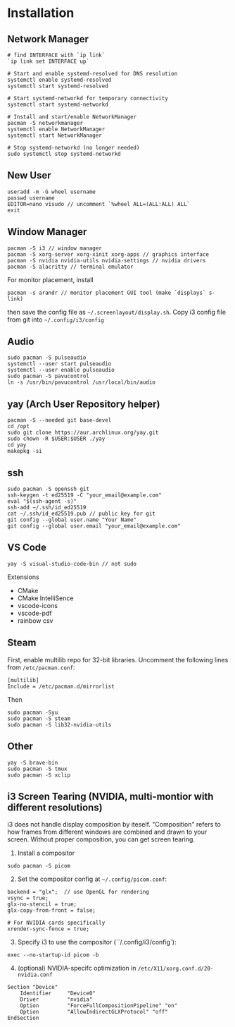 # Installation

## Network Manager
```
# find INTERFACE with `ip link`
`ip link set INTERFACE up`

# Start and enable systemd-resolved for DNS resolution
systemctl enable systemd-resolved
systemctl start systemd-resolved

# Start systemd-networkd for temporary connectivity
systemctl start systemd-networkd

# Install and start/enable NetworkManager
pacman -S networkmanager
systemctl enable NetworkManager
systemctl start NetworkManager

# Stop systemd-networkd (no longer needed)
sudo systemctl stop systemd-networkd
```

## New User
```
useradd -m -G wheel username
passwd username
EDITOR=nano visudo // uncomment `%wheel ALL=(ALL:ALL) ALL`
exit
```

## Window Manager
```
pacman -S i3 // window manager
pacman -S xorg-server xorg-xinit xorg-apps // graphics interface
pacman -S nvidia nvidia-utils nvidia-settings // nvidia drivers
pacman -S alacritty // terminal emulator
```

For monitor placement, install
```
pacman -s arandr // monitor placement GUI tool (make `displays` s-link)
```
then save the config file as `~/.screenlayout/display.sh`.
Copy i3 config file from git into `~/.config/i3/config`

## Audio
```
sudo pacman -S pulseaudio
systemctl --user start pulseaudio
systemctl --user enable pulseaudio
sudo pacman -S pavucontrol
ln -s /usr/bin/pavucontrol /usr/local/bin/audio
```

## yay (Arch User Repository helper)
```
pacman -S --needed git base-devel
cd /opt
sudo git clone https://aur.archlinux.org/yay.git
sudo chown -R $USER:$USER ./yay
cd yay
makepkg -si
```

## ssh
```
sudo pacman -S openssh git
ssh-keygen -t ed25519 -C "your_email@example.com"
eval "$(ssh-agent -s)"
ssh-add ~/.ssh/id_ed25519
cat ~/.ssh/id_ed25519.pub // public key for git
git config --global user.name "Your Name"
git config --global user.email "your_email@example.com"
```

## VS Code
```
yay -S visual-studio-code-bin // not sudo
```
Extensions
  - CMake
  - CMake IntelliSence
  - vscode-icons
  - vscode-pdf
  - rainbow csv

## Steam
First, enable multilib repo for 32-bit libraries. Uncomment the following lines from `/etc/pacman.conf`:
```
[multilib]
Include = /etc/pacman.d/mirrorlist
```
Then
```
sudo pacman -Syu
sudo pacman -S steam
sudo pacman -S lib32-nvidia-utils
```

## Other
```
yay -S brave-bin
sudo pacman -S tmux
sudo pacman -S xclip
```

## i3 Screen Tearing (NVIDIA, multi-montior with different resolutions)
i3 does not handle display composition by iteself. "Composition" refers to how frames from different windows are combined and drawn to your screen. Without proper composition, you can get screen tearing.

1. Install a compositor
```
sudo pacman -S picom
```

2. Set the compositor config at `~/.config/picom.conf`:
```
backend = "glx";  // use OpenGL for rendering
vsync = true;
glx-no-stencil = true;
glx-copy-from-front = false;

# For NVIDIA cards specifically
xrender-sync-fence = true;
```

3. Specify i3 to use the compositor (``/.config/i3/config`):
```
exec --no-startup-id picom -b
```

4. (optional) NVIDIA-specifc optimization in `/etc/X11/xorg.conf.d/20-nvidia.conf`
```
Section "Device"
    Identifier     "Device0"
    Driver         "nvidia"
    Option         "ForceFullCompositionPipeline" "on"
    Option         "AllowIndirectGLXProtocol" "off"
EndSection
```
